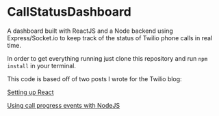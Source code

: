# CallStatusDashboard
A dashboard built with ReactJS and a Node backend using Express/Socket.io to keep track of the status of Twilio phone calls in real time.

In order to get everything running just clone this repository and run `npm install` in your terminal.

This code is based off of two posts I wrote for the Twilio blog:

[Setting up React](https://www.twilio.com/blog/2015/08/setting-up-react-for-es6-with-webpack-and-babel-2.html)

[Using call progress events with NodeJS](https://www.twilio.com/blog/2015/09/monitoring-call-progress-events-with-node-js-and-express.html)
